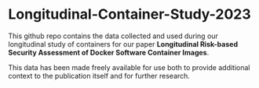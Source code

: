 # Longitudinal-Container-Study-2023

This github repo contains the data collected and used during our longitudinal study of containers for our paper **Longitudinal Risk-based Security Assessment of Docker Software Container Images**.

This data has been made freely available for use both to provide additional context to the publication itself and for further research.
